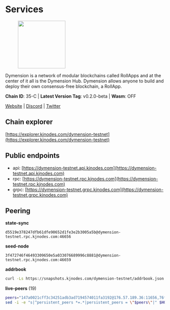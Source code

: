 # Services

<figure><img src="https://raw.githubusercontent.com/kj89/testnet_manuals/main/pingpub/logos/dymension.png" width="150" alt=""><figcaption></figcaption></figure>

Dymension is a network of modular blockchains called RollApps  and at the center of it all is the Dymension Hub. Dymension  allows anyone to build and deploy their own consensus-free blockchain, a RollApp.

**Chain ID**: 35-C | **Latest Version Tag**: v0.2.0-beta | **Wasm**: OFF

[Website](https://dymension.xyz/) | [Discord](https://discord.gg/dymension) | [Twitter](https://twitter.com/dymensionXYZ)




## Chain explorer
[https://explorer.kjnodes.com/dymension-testnet](https://explorer.kjnodes.com/dymension-testnet)

## Public endpoints

* api: [https://dymension-testnet.api.kjnodes.com](https://dymension-testnet.api.kjnodes.com)
* rpc: [https://dymension-testnet.rpc.kjnodes.com](https://dymension-testnet.rpc.kjnodes.com)
* grpc: [https://dymension-testnet.grpc.kjnodes.com](https://dymension-testnet.grpc.kjnodes.com)

## Peering

**state-sync**

```text
d5519e378247dfb61dfe90652d1fe3e2b3005a5b@dymension-testnet.rpc.kjnodes.com:46656
```

**seed-node**

```text
3f472746f46493309650e5a033076689996c8881@dymension-testnet.rpc.kjnodes.com:46659
```

**addrbook**
```bash
curl -Ls https://snapshots.kjnodes.com/dymension-testnet/addrbook.json > $HOME/.dymension/config/addrbook.json
```

**live-peers** (19)
```bash
peers="147a0021cff3c34251adb3ad7194574011fa3192@176.57.189.36:11656,76fb074cb54791afa399979ca863da211404bad6@65.109.86.236:27656,43a46e2fbe871246e8fee045749d0a4677042b0c@95.217.216.88:46656,77791ee9b1eb56682335c451c296f450ee649c01@44.209.89.17:26656,7b4621b7744a2c3ea5ec9453980e1d555109a746@139.162.138.158:26656,d5519e378247dfb61dfe90652d1fe3e2b3005a5b@65.109.68.190:46656,6204710a0d089566b6df85ae4aee595afdd23cbb@146.190.40.115:26656,48bdb78c51e56b651c938d075e1077dab2c6197c@43.157.22.223:26656,3c937029e41e3f7b92b8b87d787be0ddc2a3f13c@70.34.214.236:26656,c1008d2d05c56254e95d19ab7e9fe459dad2de3d@159.223.57.238:26656,74cfbc9e923784d1ca73188053561ea8b09e13d4@146.190.127.9:26656,6cf94ed068c7401ba8e6f9a49143fd90df415e83@195.201.237.198:46656,acb69c31cac6140a1a9570e683de5e26dd008cff@51.222.44.116:32656,8e667c0759bfb20ec42b939956706301a4f2a10d@65.109.92.8:26656,48ea1c8c62e9eb193a317096339b22f4a4452c8c@185.144.99.22:26656,36a242b6f2d779aeea4811e4e4c635a55d5274f1@45.151.123.72:26656,e46b42d50947795f681cf9bfd601ae806e7a8d49@188.34.178.190:46656,af6787b3273dd60e0f809c7e5e2a2a9fd379045e@195.201.195.61:27656,965694b051742c2da0ea66502dd9bfeea38de265@198.244.228.235:26656"
sed -i -e "s|^persistent_peers *=.*|persistent_peers = \"$peers\"|" $HOME/.dymension/config/config.toml
```
